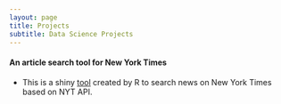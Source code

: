```yaml
---
layout: page
title: Projects
subtitle: Data Science Projects
---
```


#### An article search tool for New York Times

- This is a shiny [tool](https://github.com/mingjiezhao/nyt_api_tool) created by R to search news on New York Times based on NYT API. 

